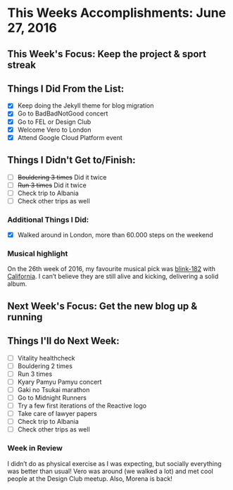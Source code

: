 # This Weeks Accomplishments: June 27, 2016

## This Week's Focus: Keep the project & sport streak

## Things I Did From the List:
- [x] Keep doing the Jekyll theme for blog migration
- [x] Go to BadBadNotGood concert
- [x] Go to FEL or Design Club
- [x] Welcome Vero to London
- [x] Attend Google Cloud Platform event

## Things I Didn't Get to/Finish:
- [ ] ~~Bouldering 3 times~~ Did it twice
- [ ] ~~Run 3 times~~ Did it twice
- [ ] Check trip to Albania
- [ ] Check other trips as well

### Additional Things I Did:
- [x] Walked around in London, more than 60.000 steps on the weekend

### Musical highlight
On the 26th week of 2016, my favourite musical pick was [blink-182](https://www.facebook.com/blink182) with [California](https://open.spotify.com/album/4wuYQ9hyF1EGmrtjMpgpE9). I can’t believe they are still alive and kicking, delivering a solid album.

## Next Week's Focus: Get the new blog up & running

## Things I'll do Next Week:
- [ ] Vitality healthcheck
- [ ] Bouldering 2 times
- [ ] Run 3 times
- [ ] Kyary Pamyu Pamyu concert
- [ ] Gaki no Tsukai marathon
- [ ] Go to Midnight Runners
- [ ] Try a few first iterations of the Reactive logo
- [ ] Take care of lawyer papers
- [ ] Check trip to Albania
- [ ] Check other trips as well

### Week in Review
I didn’t do as physical exercise as I was expecting, but socially everything was better than usual! Vero was around (we walked a lot) and met cool people at the Design Club meetup. Also, Morena is back!
